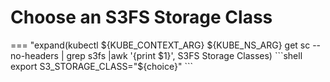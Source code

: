 # Choose an S3FS Storage Class

=== "expand(kubectl ${KUBE_CONTEXT_ARG} ${KUBE_NS_ARG} get sc --no-headers | grep s3fs |awk '{print $1}', S3FS Storage Classes)
    ```shell
    export S3_STORAGE_CLASS="${choice}"
    ```
